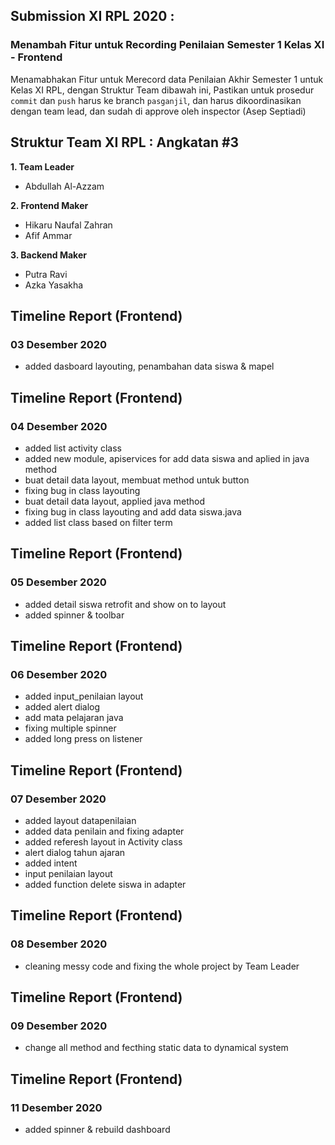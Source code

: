 ## Submission XI RPL 2020 : 
### Menambah Fitur untuk Recording Penilaian Semester 1 Kelas XI - Frontend
Menamabhakan Fitur untuk Merecord data Penilaian Akhir Semester 1 untuk Kelas XI RPL, dengan Struktur Team dibawah ini, Pastikan untuk prosedur `commit` dan `push` harus ke branch `pasganjil`, dan harus dikoordinasikan dengan team lead, dan sudah di approve oleh inspector (Asep Septiadi)

## Struktur Team XI RPL : Angkatan #3
<b>1. Team Leader</b>
* Abdullah Al-Azzam 

<b>2. Frontend Maker</b>
* Hikaru Naufal Zahran
* Afif Ammar

<b>3. Backend Maker</b>
* Putra Ravi 
* Azka Yasakha

## Timeline Report (Frontend)
### 03 Desember 2020
* added dasboard layouting, penambahan data siswa & mapel

## Timeline Report (Frontend)
### 04 Desember 2020
* added list activity class 
* added new module, apiservices for add data siswa and aplied in java method
* buat detail data layout, membuat method untuk button
* fixing bug in class layouting
* buat detail data layout, applied java method 
* fixing bug in class layouting and add data siswa.java
* added list class based on filter term

## Timeline Report (Frontend)
### 05 Desember 2020
* added detail siswa retrofit and show on to layout
* added spinner & toolbar

## Timeline Report (Frontend)
### 06 Desember 2020
* added input_penilaian layout
* added alert dialog
* add mata pelajaran java
* fixing multiple spinner
* added long press on listener

## Timeline Report (Frontend)
### 07 Desember 2020
* added layout datapenilaian
* added data penilain and fixing adapter
* added referesh layout in Activity class
* alert dialog tahun ajaran
* added intent
* input penilaian layout
* added function delete siswa in adapter

## Timeline Report (Frontend)
### 08 Desember 2020
* cleaning messy code and fixing the whole project by Team Leader

## Timeline Report (Frontend)
### 09 Desember 2020
* change all method and fecthing  static data to dynamical system

## Timeline Report (Frontend)
### 11 Desember 2020
* added spinner & rebuild dashboard